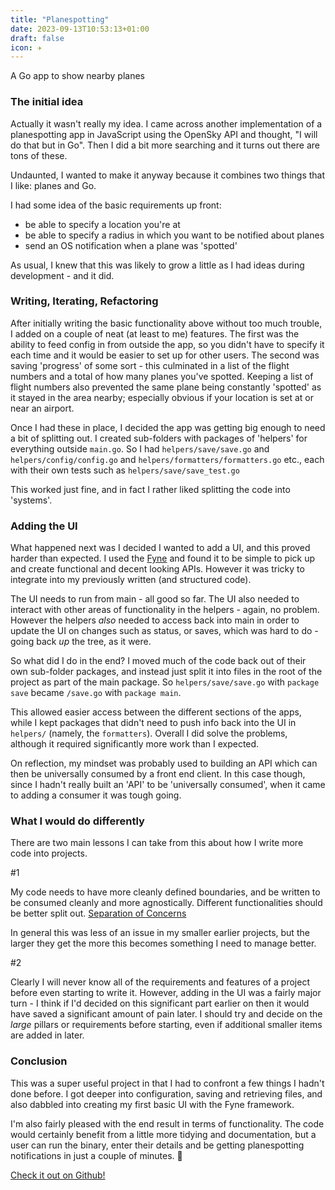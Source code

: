```yaml
---
title: "Planespotting"
date: 2023-09-13T10:53:13+01:00
draft: false
icon: ✈️
---
```


A Go app to show nearby planes <!--more-->

### The initial idea

Actually it wasn't really my idea. I came across another implementation of a planespotting app in JavaScript using the OpenSky API and thought, "I will do that but in Go". Then I did a bit more searching and it turns out there are tons of these.

Undaunted, I wanted to make it anyway because it combines two things that I like: planes and Go.

I had some idea of the basic requirements up front:

- be able to specify a location you're at
- be able to specify a radius in which you want to be notified about planes
- send an OS notification when a plane was 'spotted'

As usual, I knew that this was likely to grow a little as I had ideas during development - and it did.


### Writing, Iterating, Refactoring

After initially writing the basic functionality above without too much trouble, I added on a couple of neat (at least to me) features. The first was the ability to feed config in from outside the app, so you didn't have to specify it each time and it would be easier to set up for other users. The second was saving 'progress' of some sort - this culminated in a list of the flight numbers and a total of how many planes you've spotted. Keeping a list of flight numbers also prevented the same plane being constantly 'spotted' as it stayed in the area nearby; especially obvious if your location is set at or near an airport.

Once I had these in place, I decided the app was getting big enough to need a bit of splitting out. I created sub-folders with packages of 'helpers' for everything outside `main.go`. So I had `helpers/save/save.go` and `helpers/config/config.go` and `helpers/formatters/formatters.go` etc., each with their own tests such as `helpers/save/save_test.go`

This worked just fine, and in fact I rather liked splitting the code into 'systems'.

### Adding the UI

What happened next was I decided I wanted to add a UI, and this proved harder than expected. I used the [Fyne](https://fyne.io/) and found it to be simple to pick up and create functional and decent looking APIs. However it was tricky to integrate into my previously written (and structured code).

The UI needs to run from main - all good so far. The UI also needed to interact with other areas of functionality in the helpers - again, no problem. However the helpers _also_ needed to access back into main in order to update the UI on changes such as status, or saves, which was hard to do - going back _up_ the tree, as it were.

So what did I do in the end? I moved much of the code back out of their own sub-folder packages, and instead just split it into files in the root of the project as part of the main package. So `helpers/save/save.go` with `package save` became `/save.go` with `package main`.

This allowed easier access between the different sections of the apps, while I kept packages that didn't need to push info back into the UI in `helpers/` (namely, the `formatters`). Overall I did solve the problems, although it required significantly more work than I expected.

On reflection, my mindset was probably used to building an API which can then be universally consumed by a front end client. In this case though, since I hadn't really built an 'API' to be 'universally consumed', when it came to adding a consumer it was tough going.

### What I would do differently

There are two main lessons I can take from this about how I write more code into projects.

#1

My code needs to have more cleanly defined boundaries, and be written to be consumed cleanly and more agnostically. Different functionalities should be better split out. [Separation of Concerns](https://en.wikipedia.org/wiki/Separation_of_concerns)

In general this was less of an issue in my smaller earlier projects, but the larger they get the more this becomes something I need to manage better.

#2

Clearly I will never know all of the requirements and features of a project before even starting to write it. However, adding in the UI was a fairly major turn - I think if I'd decided on this significant part earlier on then it would have saved a significant amount of pain later. I should try and decide on the *large* pillars or requirements before starting, even if additional smaller items are added in later.

### Conclusion

This was a super useful project in that I had to confront a few things I hadn't done before. I got deeper into configuration, saving and retrieving files, and also dabbled into creating my first basic UI with the Fyne framework.

I'm also fairly pleased with the end result in terms of functionality. The code would certainly benefit from a little more tidying and documentation, but a user can run the binary, enter their details and be getting planespotting notifications in just a couple of minutes. 🎉

[Check it out on Github!](https://github.com/TurningOfTables/planespotter)